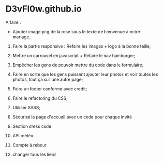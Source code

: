 # D3vFl0w.github.io

A faire :

- Ajouter image png de la rose sous le texte de bienvenue à notre mariage.

1. Faire la partie responsive : Refaire les images + logo à la bonne taille;

2. Mettre un carrousel en javascript + Refaire le nav hamburger;

3. Empêcher les gens de pouvoir mettre du code dans le formulaire;

4. Faire en sorte que les gens puissent ajouter leur photos et voir toutes les photos, tout ça sur une autre page;

5. Faire un footer conforme avec credit;

6. Faire le refactoring du CSS;

7. Utiliser SASS;

8. Sécurisé la page d'accueil avec un code pour chaque invité

9. Section dress code

10. API météo

11. Compte à rebour

12. changer tous les liens

